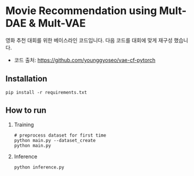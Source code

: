 # Movie Recommendation using Mult-DAE & Mult-VAE

영화 추천 대회를 위한 베이스라인 코드입니다. 다음 코드를 대회에 맞게 재구성 했습니다.

- 코드 출처: https://github.com/younggyoseo/vae-cf-pytorch

## Installation

```
pip install -r requirements.txt
```

## How to run

1. Training
   ```
   # preprocess dataset for first time
   python main.py --dataset_create
   python main.py
   ```
2. Inference
   ```
   python inference.py
   ```
